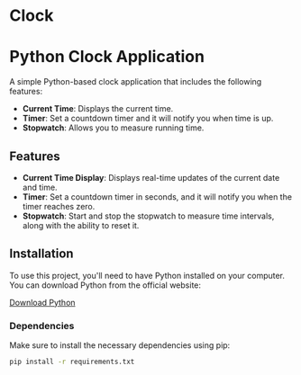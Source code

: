 # Clock
# Python Clock Application

A simple Python-based clock application that includes the following features:
- **Current Time**: Displays the current time.
- **Timer**: Set a countdown timer and it will notify you when time is up.
- **Stopwatch**: Allows you to measure running time.

## Features

- **Current Time Display**: Displays real-time updates of the current date and time.
- **Timer**: Set a countdown timer in seconds, and it will notify you when the timer reaches zero.
- **Stopwatch**: Start and stop the stopwatch to measure time intervals, along with the ability to reset it.

## Installation

To use this project, you'll need to have Python installed on your computer. You can download Python from the official website:

[Download Python](https://www.python.org/downloads/)

### Dependencies

Make sure to install the necessary dependencies using pip:

```bash
pip install -r requirements.txt
